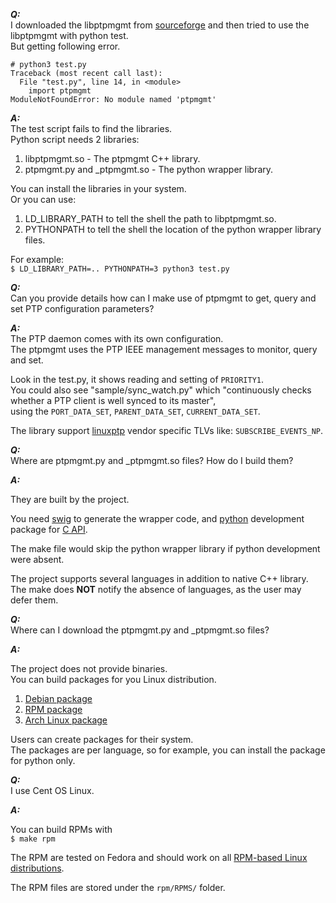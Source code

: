***Q:***  
I downloaded the libptpmgmt from [sourceforge](https://sf.net/p/libptpmgmt/)
 and then tried to use the libptpmgmt with python test.  
But getting following error.  

    # python3 test.py
    Traceback (most recent call last):
      File "test.py", line 14, in <module>
        import ptpmgmt
    ModuleNotFoundError: No module named 'ptpmgmt'

***A:***  
The test script fails to find the libraries.  
Python script needs 2 libraries:  
 1. libptpmgmt.so - The ptpmgmt C++ library.  
 2. ptpmgmt.py and _ptpmgmt.so - The python wrapper library.

You can install the libraries in your system.  
Or you can use:  
 1. LD_LIBRARY_PATH to tell the shell the path to libptpmgmt.so.  
 2. PYTHONPATH to tell the shell the location of the python wrapper library files.

For example:  
`$ LD_LIBRARY_PATH=.. PYTHONPATH=3 python3 test.py`


***Q:***  
Can you provide details how can I make use of ptpmgmt to get, query and set PTP configuration parameters?

***A:***  
The PTP daemon comes with its own configuration.  
The ptpmgmt uses the PTP IEEE management messages to monitor, query and set.

Look in the test.py, it shows reading and setting of `PRIORITY1`.  
You could also see "sample/sync_watch.py" which 
"continuously checks whether a PTP client is well synced to its master",  
using the `PORT_DATA_SET`, `PARENT_DATA_SET`, `CURRENT_DATA_SET`.

The library support [linuxptp](https://linuxptp.nwtime.org) vendor specific TLVs
like: `SUBSCRIBE_EVENTS_NP`.


***Q:***  
Where are ptpmgmt.py and _ptpmgmt.so files?
How do I build them?

***A:***  

They are built by the project.

You need [swig](https://swig.org/) to generate the wrapper code,
and [python](https://www.python.org) development package for [C API](https://docs.python.org/3/c-api/index.html).

The make file would skip the python wrapper library if python development were absent.

The project supports several languages in addition to native C++ library.  
The make does **NOT** notify the absence of languages, as the user may defer them.


***Q:***  
Where can I download the ptpmgmt.py and _ptpmgmt.so files?

***A:***  

The project does not provide binaries.  
You can build packages for you Linux distribution.  
 1. [Debian package](https://wiki.debian.org/deb)  
 2. [RPM package](https://rpm.org/)  
 3. [Arch Linux package](https://wiki.archlinux.org/title/creating_packages)  

Users can create packages for their system.  
The packages are per language, so for example, you can install the package for python only.


***Q:***  
I use Cent OS Linux.

***A:***  

You can build RPMs with  
`$ make rpm`

The RPM are tested on Fedora and should work on all [RPM-based Linux distributions](https://en.wikipedia.org/wiki/List_of_Linux_distributions#RPM-based).

The RPM files are stored under the `rpm/RPMS/` folder.


